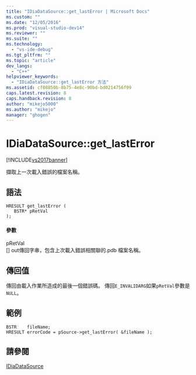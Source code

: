 ```yaml
---
title: "IDiaDataSource::get_lastError | Microsoft Docs"
ms.custom: ""
ms.date: "12/05/2016"
ms.prod: "visual-studio-dev14"
ms.reviewer: ""
ms.suite: ""
ms.technology: 
  - "vs-ide-debug"
ms.tgt_pltfrm: ""
ms.topic: "article"
dev_langs: 
  - "C++"
helpviewer_keywords: 
  - "IDiaDataSource::get_lastError 方法"
ms.assetid: cf08850b-8b75-4e8c-90bd-bd0214756f99
caps.latest.revision: 8
caps.handback.revision: 8
author: "mikejo5000"
ms.author: "mikejo"
manager: "ghogen"
---
```

# IDiaDataSource::get_lastError
[!INCLUDE[vs2017banner](../../code-quality/includes/vs2017banner.md)]

擷取上一次載入錯誤的檔案名稱。  
  
## 語法  
  
```cpp#  
HRESULT get_lastError (  
   BSTR* pRetVal  
);  
```  
  
#### 參數  
 pRetVal  
 \[\] out傳回字串，包含上次載入錯誤相關聯的.pdb 檔案名稱。  
  
## 傳回值  
 傳回由載入作業所造成的最後一個錯誤碼。  傳回`E_INVALIDARG`如果`pRetVal`參數是`NULL`。  
  
## 範例  
  
```cpp#  
BSTR    fileName;  
HRESULT errorCode = pSource->get_lastError( &fileName );  
```  
  
## 請參閱  
 [IDiaDataSource](../../debugger/debug-interface-access/idiadatasource.md)